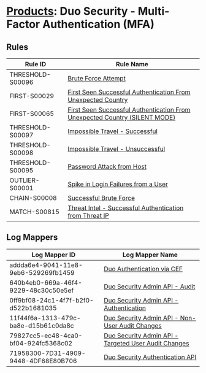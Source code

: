# [Products](README.md): Duo Security - Multi-Factor Authentication (MFA)

## Rules

|Rule ID|Rule Name|
|----|----|
|THRESHOLD-S00096|[Brute Force Attempt](../rules/THRESHOLD-S00096.md)|
|FIRST-S00029|[First Seen Successful Authentication From Unexpected Country](../rules/FIRST-S00029.md)|
|FIRST-S00065|[First Seen Successful Authentication From Unexpected Country (SILENT MODE)](../rules/FIRST-S00065.md)|
|THRESHOLD-S00097|[Impossible Travel - Successful](../rules/THRESHOLD-S00097.md)|
|THRESHOLD-S00098|[Impossible Travel - Unsuccessful](../rules/THRESHOLD-S00098.md)|
|THRESHOLD-S00095|[Password Attack from Host](../rules/THRESHOLD-S00095.md)|
|OUTLIER-S00001|[Spike in Login Failures from a User](../rules/OUTLIER-S00001.md)|
|CHAIN-S00008|[Successful Brute Force](../rules/CHAIN-S00008.md)|
|MATCH-S00815|[Threat Intel - Successful Authentication from Threat IP](../rules/MATCH-S00815.md)|


## Log Mappers

|Log Mapper ID|Log Mapper Name|
|----|----|
|addda6e4-9041-11e8-9eb6-529269fb1459|[Duo Authentication via CEF](../mappings/addda6e4-9041-11e8-9eb6-529269fb1459.md)|
|640b4eb0-669a-46f4-9229-48c30c50e5ef|[Duo Security Admin API - Audit](../mappings/640b4eb0-669a-46f4-9229-48c30c50e5ef.md)|
|0ff9bf08-24c1-4f7f-b2f0-d522b1681035|[Duo Security Admin API - Authentication](../mappings/0ff9bf08-24c1-4f7f-b2f0-d522b1681035.md)|
|11f44f6a-1313-479c-ba8e-d15b61c0da8c|[Duo Security Admin API - Non-User Audit Changes](../mappings/11f44f6a-1313-479c-ba8e-d15b61c0da8c.md)|
|79827cc5-ec48-4ca0-bf04-924fc5368c02|[Duo Security Admin API - Targeted User Audit Changes](../mappings/79827cc5-ec48-4ca0-bf04-924fc5368c02.md)|
|71958300-7D31-4909-9448-4DF68E80B706|[Duo Security Authentication API](../mappings/71958300-7D31-4909-9448-4DF68E80B706.md)|


